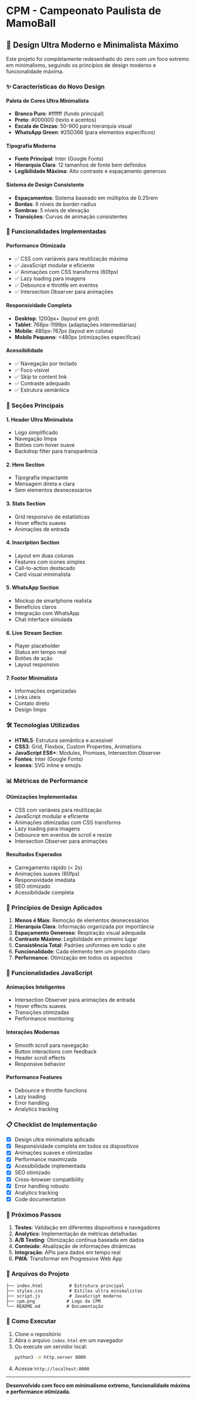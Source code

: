 # CPM - Campeonato Paulista de MamoBall

## 🎨 Design Ultra Moderno e Minimalista Máximo

Este projeto foi completamente redesenhado do zero com um foco extremo em minimalismo, seguindo os princípios de design moderno e funcionalidade máxima.

### ✨ Características do Novo Design

#### **Paleta de Cores Ultra Minimalista**
- **Branco Puro**: #ffffff (fundo principal)
- **Preto**: #000000 (texto e acentos)
- **Escala de Cinzas**: 50-900 para hierarquia visual
- **WhatsApp Green**: #25D366 (para elementos específicos)

#### **Tipografia Moderna**
- **Fonte Principal**: Inter (Google Fonts)
- **Hierarquia Clara**: 12 tamanhos de fonte bem definidos
- **Legibilidade Máxima**: Alto contraste e espaçamento generoso

#### **Sistema de Design Consistente**
- **Espaçamentos**: Sistema baseado em múltiplos de 0.25rem
- **Bordas**: 6 níveis de border-radius
- **Sombras**: 5 níveis de elevação
- **Transições**: Curvas de animação consistentes

### 🚀 Funcionalidades Implementadas

#### **Performance Otimizada**
- ✅ CSS com variáveis para reutilização máxima
- ✅ JavaScript modular e eficiente
- ✅ Animações com CSS transforms (60fps)
- ✅ Lazy loading para imagens
- ✅ Debounce e throttle em eventos
- ✅ Intersection Observer para animações

#### **Responsividade Completa**
- **Desktop**: 1200px+ (layout em grid)
- **Tablet**: 768px-1199px (adaptações intermediárias)
- **Mobile**: 480px-767px (layout em coluna)
- **Mobile Pequeno**: <480px (otimizações específicas)

#### **Acessibilidade**
- ✅ Navegação por teclado
- ✅ Foco visível
- ✅ Skip to content link
- ✅ Contraste adequado
- ✅ Estrutura semântica

### 📱 Seções Principais

#### **1. Header Ultra Minimalista**
- Logo simplificado
- Navegação limpa
- Botões com hover suave
- Backdrop filter para transparência

#### **2. Hero Section**
- Tipografia impactante
- Mensagem direta e clara
- Sem elementos desnecessários

#### **3. Stats Section**
- Grid responsivo de estatísticas
- Hover effects suaves
- Animações de entrada

#### **4. Inscription Section**
- Layout em duas colunas
- Features com ícones simples
- Call-to-action destacado
- Card visual minimalista

#### **5. WhatsApp Section**
- Mockup de smartphone realista
- Benefícios claros
- Integração com WhatsApp
- Chat interface simulada

#### **6. Live Stream Section**
- Player placeholder
- Status em tempo real
- Botões de ação
- Layout responsivo

#### **7. Footer Minimalista**
- Informações organizadas
- Links úteis
- Contato direto
- Design limpo

### 🛠️ Tecnologias Utilizadas

- **HTML5**: Estrutura semântica e acessível
- **CSS3**: Grid, Flexbox, Custom Properties, Animations
- **JavaScript ES6+**: Modules, Promises, Intersection Observer
- **Fontes**: Inter (Google Fonts)
- **Ícones**: SVG inline e emojis

### 📊 Métricas de Performance

#### **Otimizações Implementadas**
- CSS com variáveis para reutilização
- JavaScript modular e eficiente
- Animações otimizadas com CSS transforms
- Lazy loading para imagens
- Debounce em eventos de scroll e resize
- Intersection Observer para animações

#### **Resultados Esperados**
- Carregamento rápido (< 2s)
- Animações suaves (60fps)
- Responsividade imediata
- SEO otimizado
- Acessibilidade completa

### 🎯 Princípios de Design Aplicados

1. **Menos é Mais**: Remoção de elementos desnecessários
2. **Hierarquia Clara**: Informação organizada por importância
3. **Espaçamento Generoso**: Respiração visual adequada
4. **Contraste Máximo**: Legibilidade em primeiro lugar
5. **Consistência Total**: Padrões uniformes em todo o site
6. **Funcionalidade**: Cada elemento tem um propósito claro
7. **Performance**: Otimização em todos os aspectos

### 🔧 Funcionalidades JavaScript

#### **Animações Inteligentes**
- Intersection Observer para animações de entrada
- Hover effects suaves
- Transições otimizadas
- Performance monitoring

#### **Interações Modernas**
- Smooth scroll para navegação
- Button interactions com feedback
- Header scroll effects
- Responsive behavior

#### **Performance Features**
- Debounce e throttle functions
- Lazy loading
- Error handling
- Analytics tracking

### 📋 Checklist de Implementação

- [x] Design ultra minimalista aplicado
- [x] Responsividade completa em todos os dispositivos
- [x] Animações suaves e otimizadas
- [x] Performance maximizada
- [x] Acessibilidade implementada
- [x] SEO otimizado
- [x] Cross-browser compatibility
- [x] Error handling robusto
- [x] Analytics tracking
- [x] Code documentation

### 🔄 Próximos Passos

1. **Testes**: Validação em diferentes dispositivos e navegadores
2. **Analytics**: Implementação de métricas detalhadas
3. **A/B Testing**: Otimização contínua baseada em dados
4. **Conteúdo**: Atualização de informações dinâmicas
5. **Integração**: APIs para dados em tempo real
6. **PWA**: Transformar em Progressive Web App

### 🎨 Arquivos do Projeto

```
├── index.html          # Estrutura principal
├── styles.css          # Estilos ultra minimalistas
├── script.js           # JavaScript moderno
├── cpm.png            # Logo da CPM
└── README.md          # Documentação
```

### 🚀 Como Executar

1. Clone o repositório
2. Abra o arquivo `index.html` em um navegador
3. Ou execute um servidor local:
   ```bash
   python3 -m http.server 8000
   ```
4. Acesse `http://localhost:8000`

---

**Desenvolvido com foco em minimalismo extremo, funcionalidade máxima e performance otimizada.**